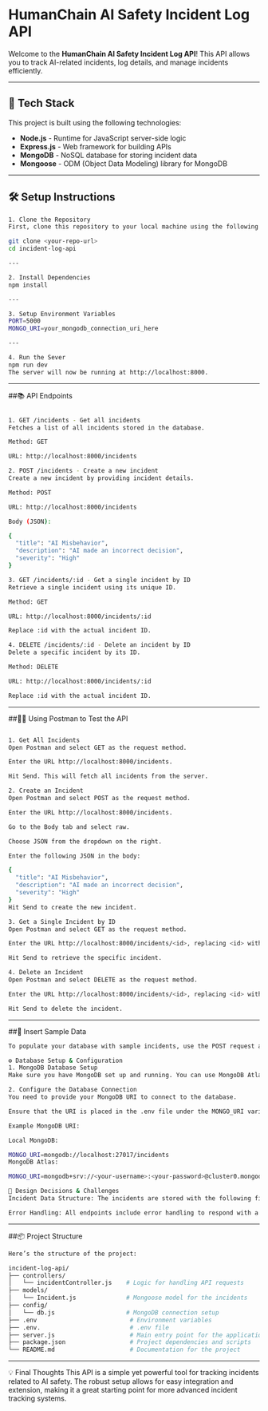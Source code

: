 # **HumanChain AI Safety Incident Log API**

Welcome to the **HumanChain AI Safety Incident Log API**! This API allows you to track AI-related incidents, log details, and manage incidents efficiently.

---

## 🚀 **Tech Stack**
This project is built using the following technologies:

- **Node.js** - Runtime for JavaScript server-side logic
- **Express.js** - Web framework for building APIs
- **MongoDB** - NoSQL database for storing incident data
- **Mongoose** - ODM (Object Data Modeling) library for MongoDB

---

## 🛠 **Setup Instructions**

```bash
1. Clone the Repository
First, clone this repository to your local machine using the following command:

git clone <your-repo-url>
cd incident-log-api

---

2. Install Dependencies
npm install

---

3. Setup Environment Variables
PORT=5000
MONGO_URI=your_mongodb_connection_uri_here

---

4. Run the Sever
npm run dev
The server will now be running at http://localhost:8000.

```

---


##📚 API Endpoints

```bash 

1. GET /incidents - Get all incidents
Fetches a list of all incidents stored in the database.

Method: GET

URL: http://localhost:8000/incidents

2. POST /incidents - Create a new incident
Create a new incident by providing incident details.

Method: POST

URL: http://localhost:8000/incidents

Body (JSON):

{
  "title": "AI Misbehavior",
  "description": "AI made an incorrect decision",
  "severity": "High"
}

3. GET /incidents/:id - Get a single incident by ID
Retrieve a single incident using its unique ID.

Method: GET

URL: http://localhost:8000/incidents/:id

Replace :id with the actual incident ID.

4. DELETE /incidents/:id - Delete an incident by ID
Delete a specific incident by its ID.

Method: DELETE

URL: http://localhost:8000/incidents/:id

Replace :id with the actual incident ID.

```

---


##🧑‍💻 Using Postman to Test the API

```bash

1. Get All Incidents
Open Postman and select GET as the request method.

Enter the URL http://localhost:8000/incidents.

Hit Send. This will fetch all incidents from the server.

2. Create an Incident
Open Postman and select POST as the request method.

Enter the URL http://localhost:8000/incidents.

Go to the Body tab and select raw.

Choose JSON from the dropdown on the right.

Enter the following JSON in the body:

{
  "title": "AI Misbehavior",
  "description": "AI made an incorrect decision",
  "severity": "High"
}
Hit Send to create the new incident.

3. Get a Single Incident by ID
Open Postman and select GET as the request method.

Enter the URL http://localhost:8000/incidents/<id>, replacing <id> with the actual incident ID.

Hit Send to retrieve the specific incident.

4. Delete an Incident
Open Postman and select DELETE as the request method.

Enter the URL http://localhost:8000/incidents/<id>, replacing <id> with the actual incident ID.

Hit Send to delete the incident.

```


---


##📝 Insert Sample Data

```bash
To populate your database with sample incidents, use the POST request as shown in the Create an Incident example above. This will create a new incident and store it in the database.

⚙️ Database Setup & Configuration
1. MongoDB Database Setup
Make sure you have MongoDB set up and running. You can use MongoDB Atlas for cloud hosting or install MongoDB locally on your system.

2. Configure the Database Connection
You need to provide your MongoDB URI to connect to the database.

Ensure that the URI is placed in the .env file under the MONGO_URI variable.

Example MongoDB URI:

Local MongoDB:

MONGO_URI=mongodb://localhost:27017/incidents
MongoDB Atlas:

MONGO_URI=mongodb+srv://<your-username>:<your-password>@cluster0.mongodb.net/incidents?retryWrites=true&w=majority

📖 Design Decisions & Challenges
Incident Data Structure: The incidents are stored with the following fields: title, description, severity, and reportedAt. The severity is restricted to three options: Low, Medium, and High.

Error Handling: All endpoints include error handling to respond with a proper message when issues arise, such as missing required fields or failed database connections.

```


---

##📦 Project Structure

```bash
Here’s the structure of the project:

incident-log-api/
├── controllers/
│   └── incidentController.js    # Logic for handling API requests
├── models/
│   └── Incident.js              # Mongoose model for the incidents
├── config/
│   └── db.js                    # MongoDB connection setup
├── .env                          # Environment variables
├── .env.                         # .env file
├── server.js                     # Main entry point for the application
├── package.json                  # Project dependencies and scripts
└── README.md                     # Documentation for the project

```


---

💡 Final Thoughts
This API is a simple yet powerful tool for tracking incidents related to AI safety. The robust setup allows for easy integration and extension, making it a great starting point for more advanced incident tracking systems.
